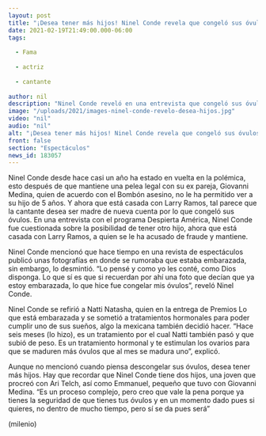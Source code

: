 ```yaml
---
layout: post
title: "¡Desea tener más hijos! Ninel Conde revela que congeló sus óvulos"
date: 2021-02-19T21:49:00.000-06:00
tags:
  
  - Fama
  
  - actriz
  
  - cantante
  
author: nil
description: "Ninel Conde reveló en una entrevista que congeló sus óvulos con la esperanza de en un futuro tener más hijos. "
image: "/uploads/2021/images-ninel-conde-revelo-desea-hijos.jpg"
video: "nil"
audio: "nil"
alt: "¡Desea tener más hijos! Ninel Conde revela que congeló sus óvulos"
front: false
section: "Espectáculos"
news_id: 183057
---
```


Ninel Conde desde hace casi un año ha estado en vuelta en la polémica, esto después de que mantiene una pelea legal con su ex pareja, Giovanni Medina, quien de acuerdo con el Bombón asesino, no le ha permitido ver a su hijo de 5 años. Y ahora que está casada con Larry Ramos, tal parece que la cantante desea ser madre de nueva cuenta por lo que congeló sus óvulos. En una entrevista con el programa Despierta América, Ninel Conde fue cuestionada sobre la posibilidad de tener otro hijo, ahora que está casada con Larry Ramos, a quien se le ha acusado de fraude y mantiene.

Ninel Conde mencionó que hace tiempo en una revista de espectáculos publicó unas fotografías en donde se rumoraba que estaba embarazada, sin embargo, lo desmintió. “Lo pensé y como yo les conté, como Dios disponga. Lo que sí es que si recuerdan por ahí una foto que decían que ya estoy embarazada, lo que hice fue congelar mis óvulos”, reveló Ninel Conde. 

Ninel Conde se refirió a Natti Natasha, quien en la entrega de Premios Lo  que está embarazada y se sometió a tratamientos hormonales para poder cumplir uno de sus sueños, algo la mexicana también decidió hacer. “Hace seis meses (lo hizo), es un tratamiento por el cual Natti también pasó y que subió de peso. Es un tratamiento hormonal y te estimulan los ovarios para que se maduren más óvulos que al mes se madura uno”, explicó. 

Aunque no mencionó cuando piensa descongelar sus óvulos, desea tener más hijos. Hay que recordar que Ninel Conde tiene dos hijos, una joven que procreó con Ari Telch, así como Emmanuel, pequeño que tuvo con Giovanni Medina. “Es un proceso complejo, pero creo que vale la pena porque ya tienes la seguridad de que tienes tus óvulos y en un momento dado pues si quieres, no dentro de mucho tiempo, pero sí se da pues será” 

(milenio)